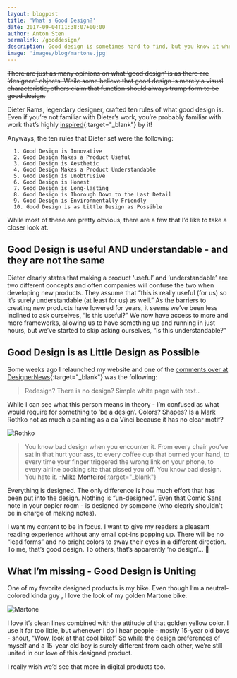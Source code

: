 ```yaml
---
layout: blogpost
title: 'What´s Good Design?'
date: 2017-09-04T11:38:07+00:00
author: Anton Sten
permalink: /gooddesign/
description: Good design is sometimes hard to find, but you know it when you find it. Why? How did they do it?
image: 'images/blog/martone.jpg'
---
```


~~There are just as many opinions on what ‘good design’ is as there are ‘designed’ objects. While some believe that good design is merely a visual characteristic, others claim that function should always trump form to be good design.~~

Dieter Rams, legendary designer, crafted ten rules of what good design is. Even if you’re not familiar with Dieter’s work, you’re probably familiar with work that’s highly [inspired](http://www.apartmenttherapy.com/apple-design-doesnt-fall-far-from-brauns-tree-176668){:target="_blank"} by it!

Anyways, the ten rules that Dieter set were the following:

      1. Good Design is Innovative
      2. Good Design Makes a Product Useful
      3. Good Design is Aesthetic
      4. Good Design Makes a Product Understandable
      5. Good Design is Unobtrusive
      6. Good Design is Honest
      7. Good Design is Long-lasting
      8. Good Design is Thorough Down to the Last Detail
      9. Good Design is Environmentally Friendly
      10. Good Design is as Little Design as Possible

While most of these are pretty obvious, there are a few that I’d like to take a closer look at.

## Good Design is useful AND understandable - and they are not the same
Dieter clearly states that making a product ‘useful’ and ‘understandable’ are two different concepts and often companies will confuse the two when developing new products. They assume that “this is really useful (for us) so it’s surely understandable (at least for us) as well.” As the barriers to creating new products have lowered for years, it seems we’ve been less inclined to ask ourselves, “Is this useful?” We now have access to more and more frameworks, allowing us to have something up and running in just hours, but we’ve started to skip asking ourselves, “Is this understandable?”


## Good Design is as Little Design as Possible

Some weeks ago I relaunched my website and one of the [comments over at DesignerNews](https://www.designernews.co/stories/86573-anton-sten--a-redesign){:target="_blank"} was the following:

>Redesign? There is no design? Simple white page with text..

While I can see what this person means in theory - I’m confused as what would require for something to ‘be a design’. Colors? Shapes? Is a Mark Rothko not as much a painting as a da Vinci because it has no clear motif?

![Rothko](/images/blog/rothko.jpg)

>You know bad design when you encounter it. From every chair you’ve sat in that hurt your ass, to every coffee cup that burned your hand, to every time your finger triggered the wrong link on your phone, to every airline booking site that pissed you off. You know bad design. You hate it. [-Mike Monteiro](https://antonsten.com/ux-designer/){:target="_blank"}

Everything is designed. The only difference is how much effort that has been put into the design. Nothing is “un-designed”. Even that Comic Sans note in your copier room - is designed by someone (who clearly shouldn't be in charge of making notes).

I want my content to be in focus. I want to give my readers a pleasant reading experience without any email opt-ins popping up. There will be no “lead forms” and no bright colors to sway their eyes in a different direction. To me, that’s good design. To others, that’s apparently ‘no design’… 🤔


## What I’m missing - Good Design is Uniting
One of my favorite designed products is my bike. Even though I’m a neutral-colored kinda guy , I love the look of my golden Martone bike.

![Martone](/images/blog/martone.jpg)

I love it’s clean lines combined with the attitude of that golden yellow color. I use it far too little, but whenever I do I hear people - mostly 15-year old boys - shout, “Wow, look at that cool bike!” So while the design preferences of myself and a 15-year old boy is surely different from each other, we’re still united in our love of this designed product.

I really wish we’d see that more in digital products too.
